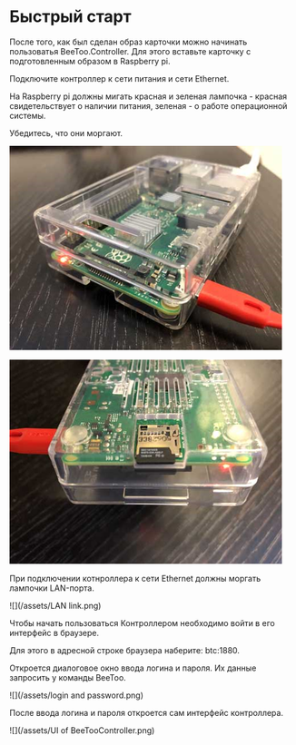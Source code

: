 # Быстрый старт

После того, как был сделан образ карточки можно начинать пользоватья BeeToo.Controller. Для этого вставьте карточку с подготовленным образом в Raspberry pi.

Подключите контроллер к сети питания и сети Ethernet.

На Raspberry pi должны мигать красная и зеленая лампочка - красная свидетельствует о наличии питания, зеленая - о работе операционной системы.

Убедитесь, что они моргают.

![](/assets/Power.png)

![](/assets/Power1.png)

При подключении котнроллера к сети Ethernet должны моргать лампочки LAN-порта.

![](/assets/LAN link.png)

Чтобы начать пользоваться Контроллером необходимо войти в его интерфейс в браузере.

Для этого в адресной строке браузера наберите: btc:1880.

Откроется диалоговое окно ввода логина и пароля. Их данные запросить у команды BeeToo.

![](/assets/login and password.png)

После ввода логина и пароля откроется сам интерфейс контроллера.

![](/assets/UI of BeeTooController.png)


